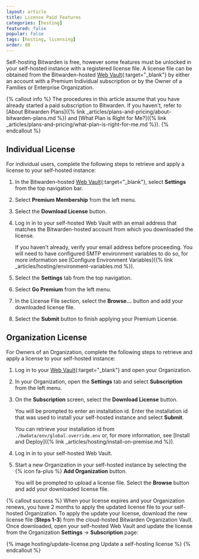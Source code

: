 ```yaml
---
layout: article
title: License Paid Features
categories: [hosting]
featured: false
popular: false
tags: [hosting, licensing]
order: 08
---
```


Self-hosting Bitwarden is free, however some features must be unlocked in your self-hosted instance with a registered license file. A license file can be obtained from the Bitwarden-hosted [Web Vault](https://vault.bitwarden.com){:target="\_blank"} by either an account with a Premium Individual subscription or by the Owner of a Families or Enterprise Organization.

{% callout info %}
The procedures in this article assume that you have already started a paid subscription to Bitwarden. If you haven't, refer to [About Bitwarden Plans]({% link _articles/plans-and-pricing/about-bitwarden-plans.md %}) and [What Plan is Right for Me?]({% link _articles/plans-and-pricing/what-plan-is-right-for-me.md %}).
{% endcallout %}

## Individual License

For individual users, complete the following steps to retrieve and apply a license to your self-hosted instance:

1. In the Bitwarden-hosted [Web Vault](https://vault.bitwarden.com){:target="\_blank"}, select **Settings** from the top navigation bar.
2. Select **Premium Membership** from the left menu.
3. Select the **Download License** button.
4. Log in in to your self-hosted Web Vault with an email address that matches the Bitwarden-hosted account from which you downloaded the license.

   If you haven't already, verify your email address before proceeding. You will need to have configured SMTP environment variables to do so, for more information see [Configure Environment Variables]({% link _articles/hosting/environment-variables.md %}).
5. Select the **Settings** tab from the top navigation.
6. Select **Go Premium** from the left menu.
7. In the License File section, select the **Browse...** button and add your downloaded license file.
8. Select the **Submit** button to finish applying your Premium License.

## Organization License

For Owners of an Organization, complete the following steps to retrieve and apply a license to your self-hosted instance:

1. Log in to your [Web Vault](https://vault.bitwarden.com){:target="\_blank"} and open your Organization.
2. In your Organization, open the **Settings** tab and select **Subscription** from the left menu.
3. On the **Subscription** screen, select the **Download License** button.

   You will be prompted to enter an installation id. Enter the installation id that was used to install your self-hosted instance and select **Submit**.

   You can retrieve your installation id from `./bwdata/env/global.override.env` or, for more information, see [Install and Deploy]({% link _articles/hosting/install-on-premise.md %}).
4. Log in in to your self-hosted Web Vault.
5. Start a new Organization in your self-hosted instance by selecting the {% icon fa-plus %} **Add Organization** button.

   You will be prompted to upload a license file. Select the **Browse** button and add your downloaded license file.

{% callout success %}
When your license expires and your Organization renews, you have 2 months to apply the updated license file to your self-hosted Organization. To apply the update your license, download the new license file (**Steps 1-3**) from the cloud-hosted Bitwarden Organization Vault. Once downloaded, open your self-hosted Web Vault and update the license from the Organization **Settings** &rarr; **Subscription** page:

{% image hosting/update-license.png Update a self-hosting license %}
{% endcallout %}
